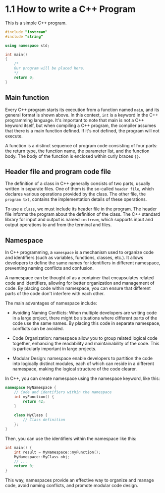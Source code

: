 # 1.1 How to write a C++ Program

This is a simple C++ program.

```CPP
#include "iostream"
#include "string"

using namespace std;

int main()
{
    /*
    Our program will be placed here.
    */
    return 0;
}
```

## Main function

Every C++ program starts its execution from a function named `main`, and its general format is shown above. In this context, `int` is a keyword in the C++ programming language. It's important to note that main is not a C++ keyword itself, but when compiling a C++ program, the compiler assumes that there is a main function defined. If it's not defined, the program will not execute.

A function is a distinct sequence of program code consisting of four parts: the return type, the function name, the parameter list, and the function body. The body of the function is enclosed within curly braces `{}`.

## Header file and program code file

The definition of a class in C++ generally consists of two parts, usually written in separate files. One of them is the so-called `header file`, which declares various operations provided by the class. The other file, the `program txt`, contains the implementation details of these operations.

To use a `class`, we must include its header file in the program. The header file informs the program about the definition of the class. The C++ standard library for input and output is named `iostream`, which supports input and output operations to and from the terminal and files.

## Namespace

In C++ programming, a `namespace` is a mechanism used to organize code and identifiers (such as variables, functions, classes, etc.). It allows developers to define the same names for identifiers in different namespace, preventing naming conflicts and confusion.

A namespace can be thought of as a container that encapsulates related code and identifiers, allowing for better organization and management of code. By placing code within namespace, you can ensure that different parts of the code don't interfere with each other.

The main advantages of namespace include:

- Avoiding Naming Conflicts: When multiple developers are writing code in a large project, there might be situations where different parts of the code use the same names. By placing this code in separate namespace, conflicts can be avoided.

- Code Organization: namespace allow you to group related logical code together, enhancing the readability and maintainability of the code. This is particularly important in large projects.

- Modular Design: namespace enable developers to partition the code into logically distinct modules, each of which can reside in a different namespace, making the logical structure of the code clearer.

In C++, you can create namespace using the namespace keyword, like this:

```CPP
namespace MyNamespace {
    // Code and identifiers within the namespace
    int myFunction() {
        return 42;
    }
    
    class MyClass {
        // Class definition
    };
}
```

Then, you can use the identifiers within the namespace like this:

```CPP
int main() {
    int result = MyNamespace::myFunction();
    MyNamespace::MyClass obj;
    // ...
    return 0;
}
```

This way, namespaces provide an effective way to organize and manage code, avoid naming conflicts, and promote modular code design.
